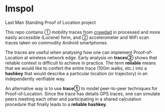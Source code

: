# lmspol
Last Man Standing Proof of Location project

This repo contains 
① mobility traces from [crawdad](http://crawdad.cs.dartmouth.edu) in processed and more easily accessible (Lucene) form, and 
② accelerometer and WiFi scan traces taken on commodity Android smartphones. 

The traces are useful when analysing how one can implement Proof-of-Location 
at wireless network edge.  Early analysis on **traces②** shows that reliable context is difficult to achieve in practice. 
The term **reliable** means that we would like to confert the entire trace (100m walks, etc.) 
into a **hashkey** that would describe a particular location (or trajectory) in an independently verifiable way.

An alternative way is to use **trace①** to model peer-to-peer techniques for Proof-of-Location. 
Since the trace has details GPS traces, one can simulate peers meeting each other and participating in a 
shared calculation procedure that finally leads to a **reliable hashkey**.

